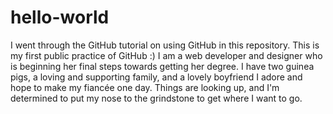 # hello-world
I went through the GitHub tutorial on using GitHub in this repository. This is my first public practice of GitHub :)
I am a web developer and designer who is beginning her final steps towards getting her degree. I have two guinea pigs,
a loving and supporting family, and a lovely boyfriend I adore and hope to make my fiancée one day. Things are looking up,
and I'm determined to put my nose to the grindstone to get where I want to go.
